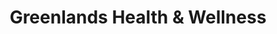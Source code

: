 ---
title: "Greenlands Health & Wellness"
url: /delray-beach/greenlands-health-and-wellness/
shop: variety store
---